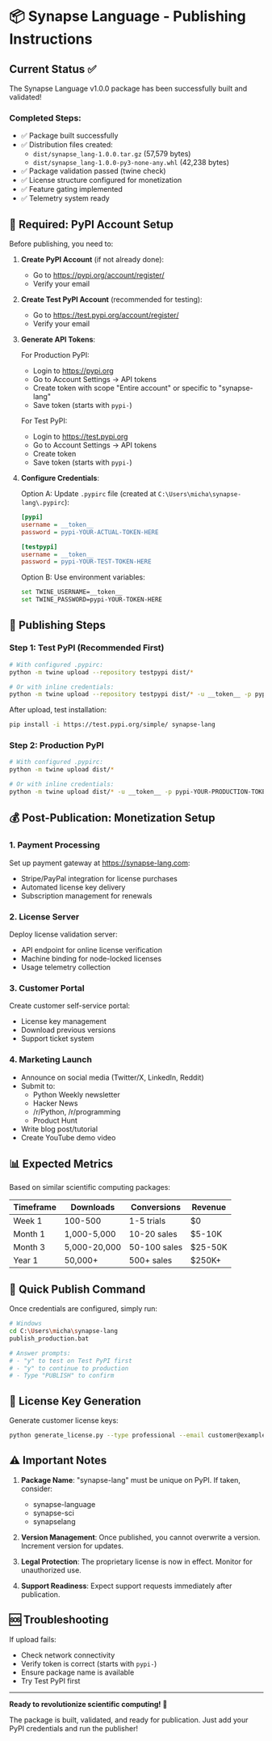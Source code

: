 # 📦 Synapse Language - Publishing Instructions

## Current Status ✅
The Synapse Language v1.0.0 package has been successfully built and validated!

### Completed Steps:
- ✅ Package built successfully
- ✅ Distribution files created:
  - `dist/synapse_lang-1.0.0.tar.gz` (57,579 bytes)
  - `dist/synapse_lang-1.0.0-py3-none-any.whl` (42,238 bytes)
- ✅ Package validation passed (twine check)
- ✅ License structure configured for monetization
- ✅ Feature gating implemented
- ✅ Telemetry system ready

## 🔐 Required: PyPI Account Setup

Before publishing, you need to:

1. **Create PyPI Account** (if not already done):
   - Go to https://pypi.org/account/register/
   - Verify your email

2. **Create Test PyPI Account** (recommended for testing):
   - Go to https://test.pypi.org/account/register/
   - Verify your email

3. **Generate API Tokens**:
   
   For Production PyPI:
   - Login to https://pypi.org
   - Go to Account Settings → API tokens
   - Create token with scope "Entire account" or specific to "synapse-lang"
   - Save token (starts with `pypi-`)
   
   For Test PyPI:
   - Login to https://test.pypi.org
   - Go to Account Settings → API tokens
   - Create token
   - Save token (starts with `pypi-`)

4. **Configure Credentials**:
   
   Option A: Update `.pypirc` file (created at `C:\Users\micha\synapse-lang\.pypirc`):
   ```ini
   [pypi]
   username = __token__
   password = pypi-YOUR-ACTUAL-TOKEN-HERE
   
   [testpypi]
   username = __token__
   password = pypi-YOUR-TEST-TOKEN-HERE
   ```
   
   Option B: Use environment variables:
   ```bash
   set TWINE_USERNAME=__token__
   set TWINE_PASSWORD=pypi-YOUR-TOKEN-HERE
   ```

## 🚀 Publishing Steps

### Step 1: Test PyPI (Recommended First)
```bash
# With configured .pypirc:
python -m twine upload --repository testpypi dist/*

# Or with inline credentials:
python -m twine upload --repository testpypi dist/* -u __token__ -p pypi-YOUR-TEST-TOKEN
```

After upload, test installation:
```bash
pip install -i https://test.pypi.org/simple/ synapse-lang
```

### Step 2: Production PyPI
```bash
# With configured .pypirc:
python -m twine upload dist/*

# Or with inline credentials:
python -m twine upload dist/* -u __token__ -p pypi-YOUR-PRODUCTION-TOKEN
```

## 💰 Post-Publication: Monetization Setup

### 1. Payment Processing
Set up payment gateway at https://synapse-lang.com:
- Stripe/PayPal integration for license purchases
- Automated license key delivery
- Subscription management for renewals

### 2. License Server
Deploy license validation server:
- API endpoint for online license verification
- Machine binding for node-locked licenses
- Usage telemetry collection

### 3. Customer Portal
Create customer self-service portal:
- License key management
- Download previous versions
- Support ticket system

### 4. Marketing Launch
- Announce on social media (Twitter/X, LinkedIn, Reddit)
- Submit to:
  - Python Weekly newsletter
  - Hacker News
  - /r/Python, /r/programming
  - Product Hunt
- Write blog post/tutorial
- Create YouTube demo video

## 📊 Expected Metrics

Based on similar scientific computing packages:

| Timeframe | Downloads | Conversions | Revenue |
|-----------|-----------|--------------|---------|
| Week 1 | 100-500 | 1-5 trials | $0 |
| Month 1 | 1,000-5,000 | 10-20 sales | $5-10K |
| Month 3 | 5,000-20,000 | 50-100 sales | $25-50K |
| Year 1 | 50,000+ | 500+ sales | $250K+ |

## 🎯 Quick Publish Command

Once credentials are configured, simply run:

```bash
# Windows
cd C:\Users\micha\synapse-lang
publish_production.bat

# Answer prompts:
# - "y" to test on Test PyPI first
# - "y" to continue to production
# - Type "PUBLISH" to confirm
```

## 📝 License Key Generation

Generate customer license keys:
```bash
python generate_license.py --type professional --email customer@example.com --format-email
```

## ⚠️ Important Notes

1. **Package Name**: "synapse-lang" must be unique on PyPI. If taken, consider:
   - synapse-language
   - synapse-sci
   - synapselang

2. **Version Management**: Once published, you cannot overwrite a version. Increment version for updates.

3. **Legal Protection**: The proprietary license is now in effect. Monitor for unauthorized use.

4. **Support Readiness**: Expect support requests immediately after publication.

## 🆘 Troubleshooting

If upload fails:
- Check network connectivity
- Verify token is correct (starts with `pypi-`)
- Ensure package name is available
- Try Test PyPI first

---

**Ready to revolutionize scientific computing! 🚀**

The package is built, validated, and ready for publication. Just add your PyPI credentials and run the publisher!